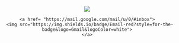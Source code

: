 <div id="badges" align ="center">
  <a href= "https://vk.com/id748018272">
     <img src="https://img.shields.io/badge/VK-blue?style=for-the-badge&logo=VK&logoColor=white">
  </a>
  
    <a href= "https://mail.google.com/mail/u/0/#inbox">
      <img src="https://img.shields.io/badge/Email-red?style=for-the-badge&logo=Gmail&logoColor=white">
    </a>
  </div>

     
  
